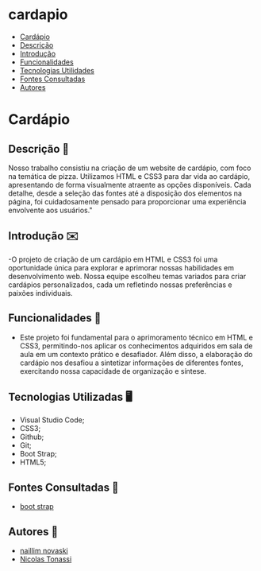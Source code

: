 # cardapio
* [Cardápio](#cardapio)
* [Descrição](#descrição)
* [Introdução](#introdução)
* [Funcionalidades](#funcionalidades)
* [Tecnologias Utilidades](#tecnologias-utilizadas)
* [Fontes Consultadas](#fontes-consultadas)
* [Autores](#autores)
 
# Cardápio
 
## Descrição 📖
Nosso trabalho consistiu na criação de um website de cardápio, com foco na temática de pizza. Utilizamos HTML e CSS3 para dar vida ao cardápio, apresentando de forma visualmente atraente as opções disponíveis. Cada detalhe, desde a seleção das fontes até a disposição dos elementos na página, foi cuidadosamente pensado para proporcionar uma experiência envolvente aos usuários."
## Introdução ✉️
-O projeto de criação de um cardápio em HTML e CSS3 foi uma oportunidade única para explorar e aprimorar nossas habilidades em desenvolvimento web. Nossa equipe escolheu temas variados para criar cardápios personalizados, cada um refletindo nossas preferências e paixões individuais.

## Funcionalidades 🧠
- Este projeto foi fundamental para o aprimoramento técnico em HTML e CSS3, permitindo-nos aplicar os conhecimentos adquiridos em sala de aula em um contexto prático e desafiador. Além disso, a elaboração do cardápio nos desafiou a sintetizar informações de diferentes fontes, exercitando nossa capacidade de organização e síntese.
## Tecnologias Utilizadas 🖥️  
- Visual Studio Code;
- CSS3;
- Github;
- Git;
- Boot Strap;
- HTML5;
 
## Fontes Consultadas 🔗
- [boot strap](https://getbootstrap.com/)
 
## Autores 👥
- [naillim novaski](https://github.com/naillimnovaski)
- [Nicolas Tonassi](https://github.com/nicolas-tonassi)
